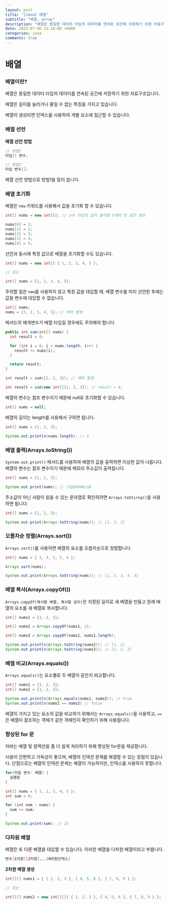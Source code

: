 ```yaml
---
layout: post
title: "[Java] 배열"
subtitle: "배열, array"
description: "배열은 동일한 데이터 타입의 데이터를 연속된 공간에 저장하기 위한 자료구조입니다. 배열은 길이를 늘리거나 줄일 수 없는 특징을 가지고 있습니다. 배열이 생성되면 인덱스를 사용하여 개별 요소에 접근할 수 있습니다."
date: 2023-07-06 13:10:00 +0900
categories: java
comments: true
---
```


# 배열

### 배열이란?

배열은 동일한 데이터 타입의 데이터를 연속된 공간에 저장하기 위한 자료구조입니다.

배열은 길이를 늘리거나 줄일 수 없는 특징을 가지고 있습니다.

배열이 생성되면 인덱스를 사용하여 개별 요소에 접근할 수 있습니다.

### 배열 선언

**배열 선언 방법**

```java
// 방법1
타입[] 변수;

// 방법2
타입 변수[];
```

배열 선언 방법으로 방법1을 많이 씁니다.

### 배열 초기화

배열은 `new` 키워드를 사용해서 값을 초기화 할 수 있습니다.

```java
int[] nums = new int[5]; // int 타입의 값이 들어갈 5개의 빈 공간 생성

nums[0] = 1;
nums[1] = 2;
nums[2] = 3;
nums[3] = 4;
nums[4] = 5;
```

선언과 동시에 특정 값으로 배열을 초기화할 수도 있습니다.

```java
int[] nums = new int[] { 1, 2, 3, 4, 5 };

// 또는

int[] nums = {1, 2, 3, 4, 5};
```

주의할 점은 `new`를 사용하지 않고 특정 값을 대입할 때, 배열 변수를 미리 선언한 후에는 값을 변수에 대입할 수 없습니다.

```java
int[] nums;
nums = {1, 2, 3, 4, 5}; // 에러 발생
```

메서드의 매개변수가 배열 타입일 경우에도 주의해야 합니다.

```java
public int sum(int[] nums) {
  int result = 0;

  for (int i = 0; i < nums.length; i++) {
    result += nums[i];
  }

  return result;
}

int result = sum({1, 2, 3}); // 에러 발생

int result = sum(new int[]{1, 2, 3}); // result = 6;
```

배열의 변수는 참조 변수이기 때문에 null로 초기화할 수 있습니다.

```java
int[] nums = null;
```

배열의 길이는 length를 사용해서 구하면 됩니다.

```java
int[] nums = {1, 2, 3};

System.out.println(nums.length); // 3
```

### 배열 출력(Arrays.toString())

`System.out.print()` 메서드를 사용하여 배열의 값을 출력하면 이상한 값이 나옵니다. 배열의 변수는 참조 변수이기 때문에 메모리 주소값이 출력됩니다.

```java
int[] nums = {1, 2, 3};

System.out.print(nums); // [I@24d46ca6
```

주소값이 아닌 사람이 읽을 수 있는 문자열로 확인하려면 `Arrays.toStirng()`을 사용하면 됩니다.

```java
int[] nums = {1, 2, 3};

System.out.print(Arrays.toString(nums)); // [1, 2, 3]
```

### 오름차순 정렬(Arrays.sort())

`Arrays.sort()`를 사용하면 배열의 요소를 오름차순으로 정렬합니다.

```java
int[] nums = { 1, 3, 2, 5, 4 };

Arrays.sort(nums);

System.out.print(Arrays.toString(nums)); // [1, 2, 3, 4, 5]
```

### 배열 복사(Arrays.copyOf())

`Arrays.copyOf(복사할 배열, 복사할 길이)`은 지정된 길이로 새 배열을 만들고 원래 배열의 요소를 새 배열로 복사합니다.

```java
int[] nums1 = {1, 2, 3};

int[] nums2 = Arrays.copyOf(nums1, 2);

int[] nums3 = Arrays.copyOf(nums1, nums1.length);

System.out.println(Arrays.toString(nums2)); // [1, 2]
System.out.println(Arrays.toString(nums3)); // [1, 2, 3]
```

### 배열 비교(Arrays.equals())

`Arrays.equals()`는 요소별로 두 배열이 같은지 비교합니다.

```java
int[] nums1 = {1, 2, 3};
int[] nums2 = {1, 2, 3};

System.out.println(Arrays.equals(nums1, nums2)); // true
System.out.println(nums1 == nums2) // false
```

배열이 가지고 있는 요소의 값을 비교하기 위해서는 `Arrays.equals()`을 사용하고, `==`은 배열이 참조하는 객체가 같은 객체인지 확인하기 위해 사용됩니다.

### 향상된 for 문

자바는 배열 및 컬렉션을 좀 더 쉽게 처리하기 위해 향상된 for문을 제공합니다.

사용이 간편하고 가독성이 좋으며, 배열의 인덱션 문제를 해결할 수 있는 장점이 있습니다. 단점으로는 배열의 인덱션 문제는 해결이 가능하지만, 인덱스를 사용하지 못합니다.

```java
for(타입 변수: 배열) {
  실행문
}
```

```java
int[] nums = { 1, 2, 3, 4, 5 };
int sum = 0;

for (int num : nums) {
  sum += num;
}

System.out.print(sum); // 15
```

### 다차원 배열

배열은 또 다른 배열을 대입할 수 있습니다. 이러한 배열을 다차원 배열이라고 부릅니다.

```java
변수[1차원][2차원]...[N차원인덱스]
```

**2차원 배열 생성**

```java
int[][] nums1 = { { 1, 2, 3 }, { 4, 5, 6 }, { 7, 8, 9 } };

// 또는

int[][] nums2 = new int[][]{ { 1, 2, 3 }, { 4, 5, 6 }, { 7, 8, 9 } };

```
